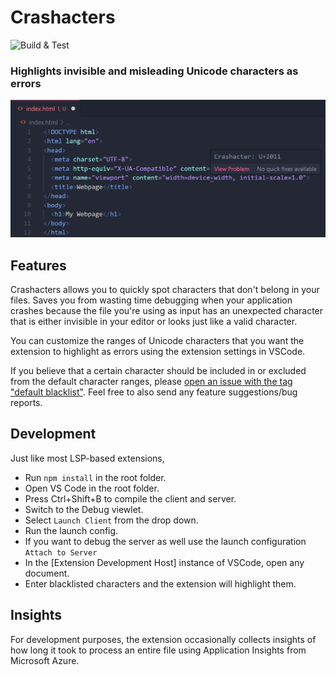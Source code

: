 # Crashacters
![Build & Test](https://github.com/davidreis97/Crashacters/actions/workflows/main.yml/badge.svg)

### Highlights invisible and misleading Unicode characters as errors

![Example](assets/screenshots/misleadinghyphen1.png)

## Features

Crashacters allows you to quickly spot characters that don't belong in your files. Saves you from wasting time debugging when your application crashes because the file you're using as input has an unexpected character that is either invisible in your editor or looks just like a valid character.

You can customize the ranges of Unicode characters that you want the extension to highlight as errors using the extension settings in VSCode. 

If you believe that a certain character should be included in or excluded from the default character ranges, please [open an issue with the tag "default blacklist"](https://github.com/davidreis97/Crashacters/issues/new). Feel free to also send any feature suggestions/bug reports.

## Development

Just like most LSP-based extensions,

- Run `npm install` in the root folder.
- Open VS Code in the root folder.
- Press Ctrl+Shift+B to compile the client and server.
- Switch to the Debug viewlet.
- Select `Launch Client` from the drop down.
- Run the launch config.
- If you want to debug the server as well use the launch configuration `Attach to Server`
- In the [Extension Development Host] instance of VSCode, open any document.
- Enter blacklisted characters and the extension will highlight them.

## Insights

For development purposes, the extension occasionally collects insights of how long it took to process an entire file using Application Insights from Microsoft Azure.